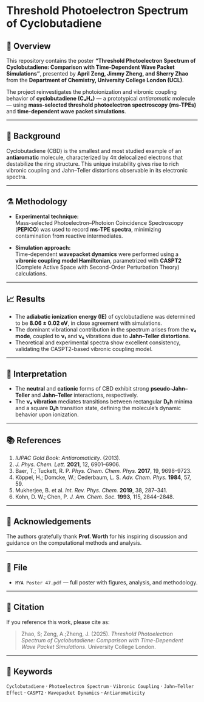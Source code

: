 # Threshold Photoelectron Spectrum of Cyclobutadiene

## 📘 Overview
This repository contains the poster **“Threshold Photoelectron Spectrum of Cyclobutadiene: Comparison with Time-Dependent Wave Packet Simulations”**, presented by **April Zeng, Jimmy Zheng, and Sherry Zhao** from the **Department of Chemistry, University College London (UCL)**.

The project reinvestigates the photoionization and vibronic coupling behavior of **cyclobutadiene (C₄H₄)** — a prototypical *antiaromatic* molecule — using **mass-selected threshold photoelectron spectroscopy (ms-TPEs)** and **time-dependent wave packet simulations**.

---

## 🔬 Background
Cyclobutadiene (CBD) is the smallest and most studied example of an **antiaromatic** molecule, characterized by 4π delocalized electrons that destabilize the ring structure. This unique instability gives rise to rich vibronic coupling and Jahn–Teller distortions observable in its electronic spectra.

---

## ⚗️ Methodology
- **Experimental technique:**  
  Mass-selected Photoelectron–Photoion Coincidence Spectroscopy (**PEPICO**) was used to record **ms-TPE spectra**, minimizing contamination from reactive intermediates.

- **Simulation approach:**  
  Time-dependent **wavepacket dynamics** were performed using a **vibronic coupling model Hamiltonian**, parametrized with **CASPT2** (Complete Active Space with Second-Order Perturbation Theory) calculations.

---

## 📈 Results
- The **adiabatic ionization energy (IE)** of cyclobutadiene was determined to be **8.06 ± 0.02 eV**, in close agreement with simulations.
- The dominant vibrational contribution in the spectrum arises from the **ν₄ mode**, coupled to **ν₁** and **ν₅** vibrations due to **Jahn–Teller distortions**.
- Theoretical and experimental spectra show excellent consistency, validating the CASPT2-based vibronic coupling model.

---

## 🧠 Interpretation
- The **neutral** and **cationic** forms of CBD exhibit strong **pseudo-Jahn–Teller** and **Jahn–Teller** interactions, respectively.
- The **ν₄ vibration** mediates transitions between rectangular **D₂h** minima and a square **D₄h** transition state, defining the molecule’s dynamic behavior upon ionization.

---

## 📚 References
1. *IUPAC Gold Book: Antiaromaticity*. (2013).  
2. *J. Phys. Chem. Lett.* **2021**, 12, 6901–6906.  
3. Baer, T.; Tuckett, R. P. *Phys. Chem. Chem. Phys.* **2017**, 19, 9698–9723.  
4. Köppel, H.; Domcke, W.; Cederbaum, L. S. *Adv. Chem. Phys.* **1984**, 57, 59.  
5. Mukherjee, B. et al. *Int. Rev. Phys. Chem.* **2019**, 38, 287–341.  
6. Kohn, D. W.; Chen, P. *J. Am. Chem. Soc.* **1993**, 115, 2844–2848.

---

## 🙏 Acknowledgements
The authors gratefully thank **Prof. Worth** for his inspiring discussion and guidance on the computational methods and analysis.

---

## 📄 File
- `MYA Poster 47.pdf` — full poster with figures, analysis, and methodology.

---

## 🧩 Citation
If you reference this work, please cite as:

>  Zhao, S; Zeng, A.;Zheng, J. (2025). *Threshold Photoelectron Spectrum of Cyclobutadiene: Comparison with Time-Dependent Wave Packet Simulations*. University College London.

---

## 🧪 Keywords
`Cyclobutadiene` · `Photoelectron Spectrum` · `Vibronic Coupling` · `Jahn–Teller Effect` · `CASPT2` · `Wavepacket Dynamics` · `Antiaromaticity`
